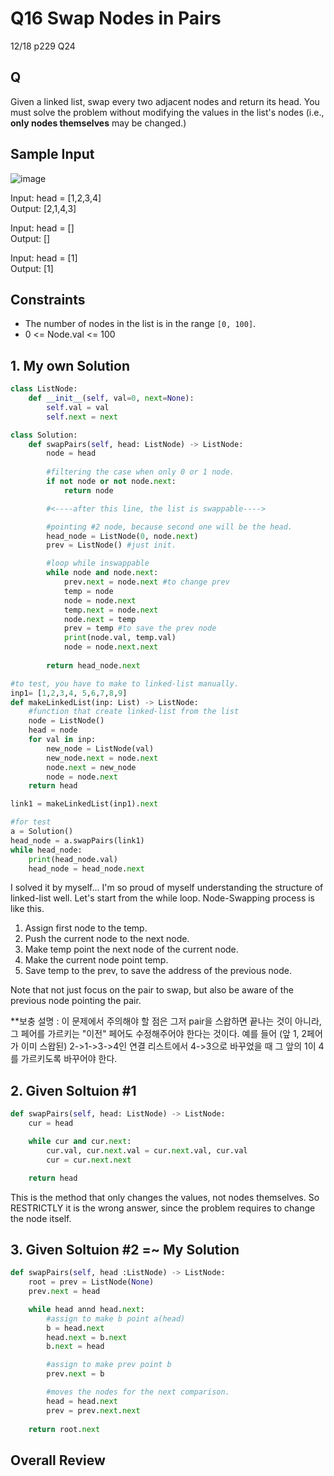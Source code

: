 # Q16 Swap Nodes in Pairs

12/18 p229 Q24

## Q

Given a linked list, swap every two adjacent nodes and return its head. You must solve the problem without modifying the values in the list's nodes (i.e., __only nodes themselves__ may be changed.)

## Sample Input

![image](https://user-images.githubusercontent.com/68508521/146644876-74ea0141-a1c5-4812-b7c5-23c0a0a09f69.png)

Input: head = [1,2,3,4]  
Output: [2,1,4,3] 

Input: head = []  
Output: []

Input: head = [1]  
Output: [1]

## Constraints
- The number of nodes in the list is in the range `[0, 100]`.
- 0 <= Node.val <= 100


## 1. My own Solution

```py
class ListNode:
    def __init__(self, val=0, next=None):
        self.val = val
        self.next = next

class Solution:
    def swapPairs(self, head: ListNode) -> ListNode:
        node = head
        
        #filtering the case when only 0 or 1 node.
        if not node or not node.next: 
            return node

        #<----after this line, the list is swappable---->

        #pointing #2 node, because second one will be the head.
        head_node = ListNode(0, node.next) 
        prev = ListNode() #just init.

        #loop while inswappable
        while node and node.next:
            prev.next = node.next #to change prev
            temp = node
            node = node.next
            temp.next = node.next
            node.next = temp
            prev = temp #to save the prev node
            print(node.val, temp.val)
            node = node.next.next
        
        return head_node.next
```
```py
#to test, you have to make to linked-list manually. 
inp1= [1,2,3,4, 5,6,7,8,9]
def makeLinkedList(inp: List) -> ListNode: 
    #function that create linked-list from the list
    node = ListNode()
    head = node
    for val in inp:
        new_node = ListNode(val)
        new_node.next = node.next
        node.next = new_node
        node = node.next
    return head

link1 = makeLinkedList(inp1).next

#for test
a = Solution()
head_node = a.swapPairs(link1)
while head_node:
    print(head_node.val)
    head_node = head_node.next
```

I solved it by myself... I'm so proud of myself understanding the structure of linked-list well. Let's start from the while loop. Node-Swapping process is like this.

1. Assign first node to the temp.
2. Push the current node to the next node.
3. Make temp point the next node of the current node.
4. Make the current node point temp.
5. Save temp to the prev, to save the address of the previous node.

Note that not just focus on the pair to swap, but also be aware of the previous node pointing the pair.

**보충 설명 : 이 문제에서 주의해야 할 점은 그저 pair을 스왑하면 끝나는 것이 아니라, 그 페어를 가르키는 "이전" 페어도 수정해주어야 한다는 것이다. 예를 들어 (앞 1, 2페어가 이미 스왑된) 2->1->3->4인 연결 리스트에서 4->3으로 바꾸었을 때 그 앞의 1이 4를 가르키도록 바꾸어야 한다.


## 2. Given Soltuion #1

```py
def swapPairs(self, head: ListNode) -> ListNode:
    cur = head

    while cur and cur.next:
        cur.val, cur.next.val = cur.next.val, cur.val
        cur = cur.next.next

    return head
```

This is the method that only changes the values, not nodes themselves. So RESTRICTLY it is the wrong answer, since the problem requires to change the node itself.

## 3. Given Soltuion #2 =~ My Solution

```py
def swapPairs(self, head :ListNode) -> ListNode:
    root = prev = ListNode(None)
    prev.next = head

    while head annd head.next:
        #assign to make b point a(head)
        b = head.next
        head.next = b.next
        b.next = head

        #assign to make prev point b
        prev.next = b

        #moves the nodes for the next comparison.
        head = head.next
        prev = prev.next.next
        
    return root.next
```


## Overall Review